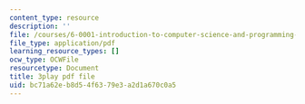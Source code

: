 ```yaml
---
content_type: resource
description: ''
file: /courses/6-0001-introduction-to-computer-science-and-programming-in-python-fall-2016/bc71a62eb8d54f6379e3a2d1a670c0a5_Y6J8I056Ffw.pdf
file_type: application/pdf
learning_resource_types: []
ocw_type: OCWFile
resourcetype: Document
title: 3play pdf file
uid: bc71a62e-b8d5-4f63-79e3-a2d1a670c0a5
---
```

